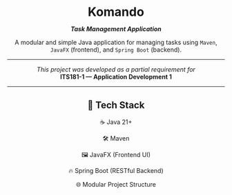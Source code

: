 <h1 align="center" style="border: none; border-bottom: none; padding-bottom: 0; margin-bottom: 0;">Komando</h1>  
<p align="center"><b><i>Task Management Application</i></b></p>
<p align="center">
  A modular and simple Java application for managing tasks using <code>Maven</code>, <code>JavaFX</code> (frontend), and <code>Spring Boot</code> (backend).
</p>

---
<p align="center">
  <em>This project was developed as a partial requirement for</em><br>
  <strong>ITS181-1 — Application Development 1</strong>
</p>

---

<div align="center">

<h2>🧰 Tech Stack</h2>
<p>☕ Java 21+</p>
<p>🛠️ Maven</p>
<p>🖼️ JavaFX (Frontend UI)</p>
<p>🔥 Spring Boot (RESTful Backend)</p>
<p>🌐 Modular Project Structure</p>

</div>